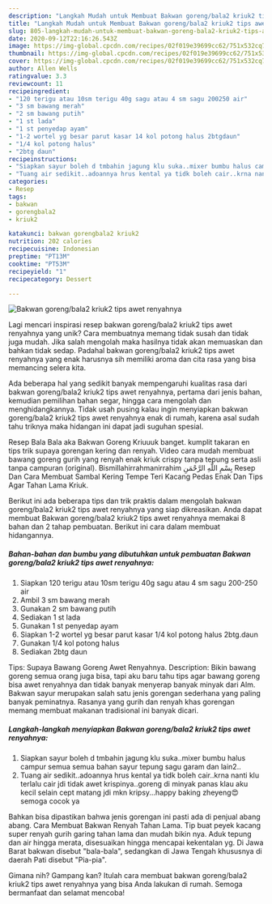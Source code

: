 ```yaml
---
description: "Langkah Mudah untuk Membuat Bakwan goreng/bala2 kriuk2 tips awet renyahnya, Lezat Sekali"
title: "Langkah Mudah untuk Membuat Bakwan goreng/bala2 kriuk2 tips awet renyahnya, Lezat Sekali"
slug: 805-langkah-mudah-untuk-membuat-bakwan-goreng-bala2-kriuk2-tips-awet-renyahnya-lezat-sekali
date: 2020-09-12T22:16:26.543Z
image: https://img-global.cpcdn.com/recipes/02f019e39699cc62/751x532cq70/bakwan-gorengbala2-kriuk2-tips-awet-renyahnya-foto-resep-utama.jpg
thumbnail: https://img-global.cpcdn.com/recipes/02f019e39699cc62/751x532cq70/bakwan-gorengbala2-kriuk2-tips-awet-renyahnya-foto-resep-utama.jpg
cover: https://img-global.cpcdn.com/recipes/02f019e39699cc62/751x532cq70/bakwan-gorengbala2-kriuk2-tips-awet-renyahnya-foto-resep-utama.jpg
author: Allen Wells
ratingvalue: 3.3
reviewcount: 11
recipeingredient:
- "120 terigu atau 10sm terigu 40g sagu atau 4 sm sagu 200250 air"
- "3 sm bawang merah"
- "2 sm bawang putih"
- "1 st lada"
- "1 st penyedap ayam"
- "1-2 wortel yg besar parut kasar 14 kol potong halus 2btgdaun"
- "1/4 kol potong halus"
- "2btg daun"
recipeinstructions:
- "Siapkan sayur boleh d tmbahin jagung klu suka..mixer bumbu halus campur semua semua bahan sayur tepung sagu garam dan lain2.."
- "Tuang air sedikit..adoannya hrus kental ya tidk boleh cair..krna nanti klu terlalu cair jdi tidak awet krispinya..goreng di minyak panas klau aku kecil selain cept matang jdi mkn kripsy...happy baking zheyeng😍semoga cocok ya"
categories:
- Resep
tags:
- bakwan
- gorengbala2
- kriuk2

katakunci: bakwan gorengbala2 kriuk2 
nutrition: 202 calories
recipecuisine: Indonesian
preptime: "PT13M"
cooktime: "PT53M"
recipeyield: "1"
recipecategory: Dessert

---
```



![Bakwan goreng/bala2 kriuk2 tips awet renyahnya](https://img-global.cpcdn.com/recipes/02f019e39699cc62/751x532cq70/bakwan-gorengbala2-kriuk2-tips-awet-renyahnya-foto-resep-utama.jpg)

Lagi mencari inspirasi resep bakwan goreng/bala2 kriuk2 tips awet renyahnya yang unik? Cara membuatnya memang tidak susah dan tidak juga mudah. Jika salah mengolah maka hasilnya tidak akan memuaskan dan bahkan tidak sedap. Padahal bakwan goreng/bala2 kriuk2 tips awet renyahnya yang enak harusnya sih memiliki aroma dan cita rasa yang bisa memancing selera kita.

Ada beberapa hal yang sedikit banyak mempengaruhi kualitas rasa dari bakwan goreng/bala2 kriuk2 tips awet renyahnya, pertama dari jenis bahan, kemudian pemilihan bahan segar, hingga cara mengolah dan menghidangkannya. Tidak usah pusing kalau ingin menyiapkan bakwan goreng/bala2 kriuk2 tips awet renyahnya enak di rumah, karena asal sudah tahu triknya maka hidangan ini dapat jadi suguhan spesial.

Resep Bala Bala aka Bakwan Goreng Kriuuuk banget. kumplit takaran en tips trik supaya gorengan kering dan renyah. Video cara mudah membuat bawang goreng gurih yang renyah enak kriuk crispy tanpa tepung serta asli tanpa campuran (original). Bismillahirrahmanirrahim بِسْمِ اللَّهِ الرَّحْمَنِ Resep Dan Cara Membuat Sambal Kering Tempe Teri Kacang Pedas Enak Dan Tips Agar Tahan Lama Kriuk.


Berikut ini ada beberapa tips dan trik praktis dalam mengolah bakwan goreng/bala2 kriuk2 tips awet renyahnya yang siap dikreasikan. Anda dapat membuat Bakwan goreng/bala2 kriuk2 tips awet renyahnya memakai 8 bahan dan 2 tahap pembuatan. Berikut ini cara dalam membuat hidangannya.

<!--inarticleads1-->

##### Bahan-bahan dan bumbu yang dibutuhkan untuk pembuatan Bakwan goreng/bala2 kriuk2 tips awet renyahnya:

1. Siapkan 120 terigu atau 10sm terigu 40g sagu atau 4 sm sagu 200-250 air
1. Ambil 3 sm bawang merah
1. Gunakan 2 sm bawang putih
1. Sediakan 1 st lada
1. Gunakan 1 st penyedap ayam
1. Siapkan 1-2 wortel yg besar parut kasar 1/4 kol potong halus 2btg.daun
1. Gunakan 1/4 kol potong halus
1. Sediakan 2btg daun


Tips: Supaya Bawang Goreng Awet Renyahnya. Description: Bikin bawang goreng semua orang juga bisa, tapi aku baru tahu tips agar bawang goreng bisa awet renyahnya dan tidak banyak menyerap banyak minyak dari Alm. Bakwan sayur merupakan salah satu jenis gorengan sederhana yang paling banyak peminatnya. Rasanya yang gurih dan renyah khas gorengan memang membuat makanan tradisional ini banyak dicari. 

<!--inarticleads2-->

##### Langkah-langkah menyiapkan Bakwan goreng/bala2 kriuk2 tips awet renyahnya:

1. Siapkan sayur boleh d tmbahin jagung klu suka..mixer bumbu halus campur semua semua bahan sayur tepung sagu garam dan lain2..
1. Tuang air sedikit..adoannya hrus kental ya tidk boleh cair..krna nanti klu terlalu cair jdi tidak awet krispinya..goreng di minyak panas klau aku kecil selain cept matang jdi mkn kripsy...happy baking zheyeng😍semoga cocok ya


Bahkan bisa dipastikan bahwa jenis gorengan ini pasti ada di penjual abang abang. Cara Membuat Bakwan Renyah Tahan Lama. Tip buat peyek kacang super renyah gurih garing tahan lama dan mudah bikin nya. Aduk tepung dan air hingga merata, disesuaikan hingga mencapai kekentalan yg. Di Jawa Barat bakwan disebut &#34;bala-bala&#34;, sedangkan di Jawa Tengah khususnya di daerah Pati disebut &#34;Pia-pia&#34;. 

Gimana nih? Gampang kan? Itulah cara membuat bakwan goreng/bala2 kriuk2 tips awet renyahnya yang bisa Anda lakukan di rumah. Semoga bermanfaat dan selamat mencoba!
